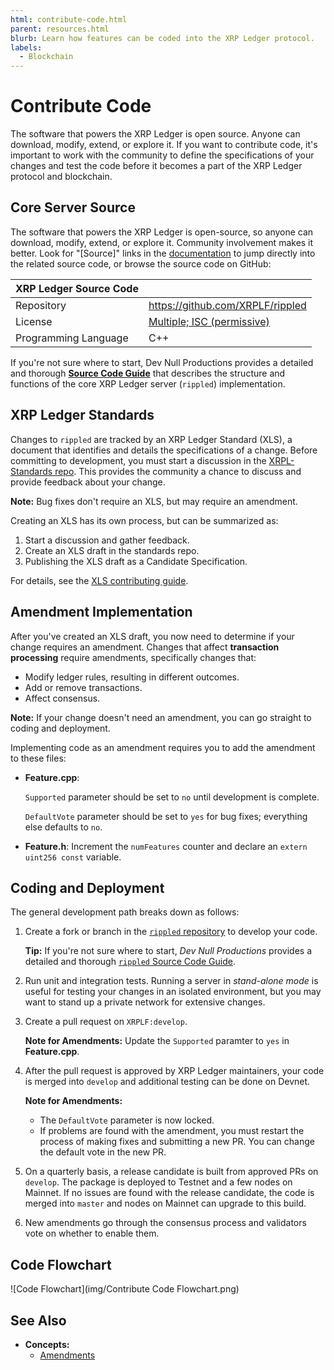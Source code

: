 ```yaml
---
html: contribute-code.html
parent: resources.html
blurb: Learn how features can be coded into the XRP Ledger protocol.
labels:
  - Blockchain
---
```

# Contribute Code

The software that powers the XRP Ledger is open source. Anyone can download, modify, extend, or explore it. If you want to contribute code, it's important to work with the community to define the specifications of your changes and test the code before it becomes a part of the XRP Ledger protocol and blockchain.

## Core Server Source

The software that powers the XRP Ledger is open-source, so anyone can download, modify, extend, or explore it. Community involvement makes it better. Look for "[Source]" links in the [documentation](docs.html) to jump directly into the related source code, or browse the source code on GitHub:

| XRP Ledger Source Code |                                                     |
|:-----------------------|:----------------------------------------------------|
| Repository             | <https://github.com/XRPLF/rippled>                |
| License                | [Multiple; ISC (permissive)](https://github.com/XRPLF/rippled/blob/develop/LICENSE.md) |
| Programming Language   | C++                                                 |

If you're not sure where to start, Dev Null Productions provides a detailed and thorough [**Source Code Guide**](https://xrpintel.com/source) that describes the structure and functions of the core XRP Ledger server (`rippled`) implementation.


## XRP Ledger Standards

Changes to `rippled` are tracked by an XRP Ledger Standard (XLS), a document that identifies and details the specifications of a change. Before committing to development, you must start a discussion in the [XRPL-Standards repo](https://github.com/XRPLF/XRPL-Standards/discussions). This provides the community a chance to discuss and provide feedback about your change.

**Note:** Bug fixes don't require an XLS, but may require an amendment.

Creating an XLS has its own process, but can be summarized as:

1. Start a discussion and gather feedback.
2. Create an XLS draft in the standards repo.
3. Publishing the XLS draft as a Candidate Specification.

For details, see the [XLS contributing guide](https://github.com/XRPLF/XRPL-Standards/blob/master/CONTRIBUTING.md).


## Amendment Implementation

After you've created an XLS draft, you now need to determine if your change requires an amendment. Changes that affect **transaction processing** require amendments, specifically changes that:

- Modify ledger rules, resulting in different outcomes.
- Add or remove transactions.
- Affect consensus.

**Note:** If your change doesn't need an amendment, you can go straight to coding and deployment.

Implementing code as an amendment requires you to add the amendment to these files:

- **Feature.cpp**:

  `Supported` parameter should be set to `no` until development is complete.

  `DefaultVote` parameter should be set to `yes` for bug fixes; everything else defaults to `no`.

- **Feature.h**: Increment the `numFeatures` counter and declare an `extern uint256 const` variable.


## Coding and Deployment

The general development path breaks down as follows:

1. Create a fork or branch in the [`rippled` repository](https://github.com/XRPLF/rippled) to develop your code.

    **Tip:** If you're not sure where to start, _Dev Null Productions_ provides a detailed and thorough [`rippled` Source Code Guide](https://xrpintel.com/source).

2. Run unit and integration tests. Running a server in _stand-alone mode_ is useful for testing your changes in an isolated environment, but you may want to stand up a private network for extensive changes.

3. Create a pull request on `XRPLF:develop`.

    **Note for Amendments:** Update the `Supported` paramter to `yes` in **Feature.cpp**.

4. After the pull request is approved by XRP Ledger maintainers, your code is merged into `develop` and additional testing can be done on Devnet.

    **Note for Amendments:**
    - The `DefaultVote` parameter is now locked.
    - If problems are found with the amendment, you must restart the process of making fixes and submitting a new PR. You can change the default vote in the new PR.

5. On a quarterly basis, a release candidate is built from approved PRs on `develop`. The package is deployed to Testnet and a few nodes on Mainnet. If no issues are found with the release candidate, the code is merged into `master` and nodes on Mainnet can upgrade to this build.

6. New amendments go through the consensus process and validators vote on whether to enable them.


## Code Flowchart

![Code Flowchart](img/Contribute Code Flowchart.png)


## See Also

- **Concepts:**
    - [Amendments](amendments.html)